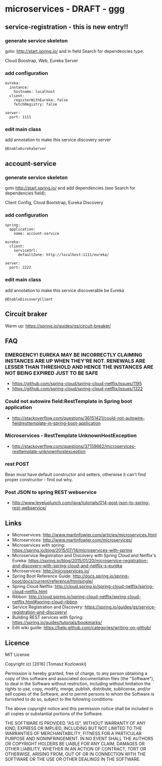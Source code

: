 # microservices - DRAFT - ggg
## service-registration - this is new entry!!
### generate service skeleton
goto: http://start.spring.io/ and in field Search for dependencies type:

Cloud Boostrap, Web, Eureka Server

### add configuration
```
eureka:
  instance:
    hostname: localhost
  client:
    registerWithEureka: false
    fetchRegistry: false

server:
  port: 1111
```

### edit main class
add annotation to make this service discovery server
```
@EnableEurekaServer
```

## account-service
### generate service skeleton
goto http://start.spring.io/ and add dependencies (see Search for dependencies field):

Client Config, Cloud Bootstrap, Eureka Discovery

### add configuration
```
spring:
  application:
    name: account-service

eureka:
  client:
    serviceUrl:
      defaultZone: http://localhost:1111/eureka/

server:
  port: 2222
```

### edit main class
add annotation to make this service discoverable be Eureka
```
@EnableDiscoveryClient
```

## Circuit braker
Warm up: https://spring.io/guides/gs/circuit-breaker/


## FAQ

### EMERGENCY! EUREKA MAY BE INCORRECTLY CLAIMING INSTANCES ARE UP WHEN THEY'RE NOT. RENEWALS ARE LESSER THAN THRESHOLD AND HENCE THE INSTANCES ARE NOT BEING EXPIRED JUST TO BE SAFE
- https://github.com/spring-cloud/spring-cloud-netflix/issues/1195
- https://github.com/spring-cloud/spring-cloud-netflix/issues/1322

### Could not autowire field:RestTemplate in Spring boot application
- http://stackoverflow.com/questions/36151421/could-not-autowire-fieldresttemplate-in-spring-boot-application

### Microservices - RestTemplate UnknownHostException
- http://stackoverflow.com/questions/37159662/microservices-resttemplate-unknownhostexception

### rest POST
Bean must have default constructor and setters, otherwise it can't find proper constructor - find out why.

### Post JSON to spring REST webservice
- http://www.leveluplunch.com/java/tutorials/014-post-json-to-spring-rest-webservice/

## Links
- Microservices: http://www.martinfowler.com/articles/microservices.html
- Microservices: http://www.martinfowler.com/microservices/
- Microservices with spring: https://spring.io/blog/2015/07/14/microservices-with-spring
- Microservice Registration and Discovery with Spring Cloud and Netflix's Eureka: https://spring.io/blog/2015/01/20/microservice-registration-and-discovery-with-spring-cloud-and-netflix-s-eureka
- Microservices: http://microservices.io/
- Spring Boot Reference Guide: http://docs.spring.io/spring-boot/docs/current/reference/htmlsingle/
- Spring Cloud Netflix: http://cloud.spring.io/spring-cloud-netflix/spring-cloud-netflix.html
- Ribbon: http://cloud.spring.io/spring-cloud-netflix/spring-cloud-netflix.html#spring-cloud-ribbon
- Service Registration and Discovery: https://spring.io/guides/gs/service-registration-and-discovery/
- Building REST services with Spring: https://spring.io/guides/tutorials/bookmarks/
- Edit wiki guide: https://help.github.com/categories/writing-on-github/

## Licence

MIT License

Copyright (c) [2016] [Tomasz Kozlowski]

Permission is hereby granted, free of charge, to any person obtaining a copy
of this software and associated documentation files (the "Software"), to deal
in the Software without restriction, including without limitation the rights
to use, copy, modify, merge, publish, distribute, sublicense, and/or sell
copies of the Software, and to permit persons to whom the Software is
furnished to do so, subject to the following conditions:

The above copyright notice and this permission notice shall be included in all
copies or substantial portions of the Software.

THE SOFTWARE IS PROVIDED "AS IS", WITHOUT WARRANTY OF ANY KIND, EXPRESS OR
IMPLIED, INCLUDING BUT NOT LIMITED TO THE WARRANTIES OF MERCHANTABILITY,
FITNESS FOR A PARTICULAR PURPOSE AND NONINFRINGEMENT. IN NO EVENT SHALL THE
AUTHORS OR COPYRIGHT HOLDERS BE LIABLE FOR ANY CLAIM, DAMAGES OR OTHER
LIABILITY, WHETHER IN AN ACTION OF CONTRACT, TORT OR OTHERWISE, ARISING FROM,
OUT OF OR IN CONNECTION WITH THE SOFTWARE OR THE USE OR OTHER DEALINGS IN THE
SOFTWARE.
